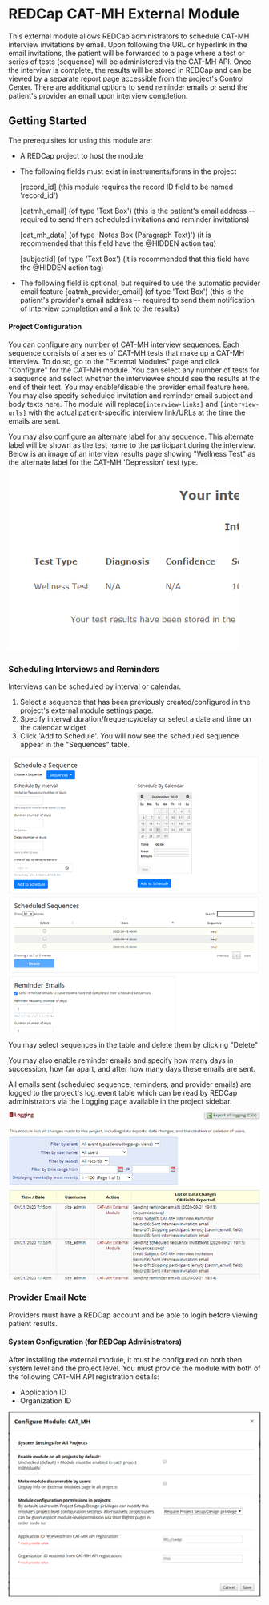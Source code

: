 # REDCap CAT-MH External Module

This external module allows REDCap administrators to schedule CAT-MH interview invitations by email. Upon following the URL or hyperlink in the email invitations, the patient will be forwarded to a page where a test or series of tests (sequence) will be administered via the CAT-MH API. Once the interview is complete, the results will be stored in REDCap and can be viewed by a separate report page accessible from the project's Control Center. There are additional options to send reminder emails or send the patient's provider an email upon interview completion.

## Getting Started
The prerequisites for using this module are:
* A REDCap project to host the module
* The following fields must exist in instruments/forms in the project

	[record_id] (this module requires the record ID field to be named 'record_id')
	
	[catmh_email] (of type 'Text Box') (this is the patient's email address -- required to send them scheduled invitations and reminder invitations)

	[cat_mh_data] (of type 'Notes Box (Paragraph Text)') (it is recommended that this field have the @HIDDEN action tag)

	[subjectid] (of type 'Text Box') (it is recommended that this field have the @HIDDEN action tag)
* The following field is optional, but required to use the automatic provider email feature
	[catmh_provider_email] (of type 'Text Box') (this is the patient's provider's email address -- required to send them notification of interview completion and a link to the results)
	
#### Project Configuration
You can configure any number of CAT-MH interview sequences. Each sequence consists of a series of CAT-MH tests that make up a CAT-MH interview.
To do so, go to the "External Modules" page and click "Configure" for the CAT-MH module. You can select any number of tests for a sequence and select whether the interviewee should see the results at the end of their test.
You may enable/disable the provider email feature here.
You may also specify scheduled invitation and reminder email subject and body texts here. The module will replace`[interview-links]` and `[interview-urls]` with the actual patient-specific interview link/URLs at the time the emails are sent.

You may also configure an alternate label for any sequence. This alternate label will be shown as the test name to the participant during the interview. Below is an image of an interview results page showing "Wellness Test" as the alternate label for the CAT-MH 'Depression' test type.
![Alternate Label Example](/docs/alternate_test_label_results.PNG)

### Scheduling Interviews and Reminders
Interviews can be scheduled by interval or calendar.
1. Select a sequence that has been previously created/configured in the project's external module settings page.
2. Specify interval duration/frequency/delay or select a date and time on the calendar widget
3. Click 'Add to Schedule'. You will now see the scheduled sequence appear in the "Sequences" table.

![Scheduling Interface](/docs/scheduling.PNG)

You may select sequences in the table and delete them by clicking "Delete"

You may also enable reminder emails and specify how many days in succession, how far apart, and after how many days these emails are sent.

All emails sent (scheduled sequence, reminders, and provider emails) are logged to the project's log_event table which can be read by REDCap administrators via the Logging page available in the project sidebar.

![Emails logged](/docs/logging.PNG)

### Provider Email Note
Providers must have a REDCap account and be able to login before viewing patient results.

#### System Configuration (for REDCap Administrators)
After installing the external module, it must be configured on both then system level and the project level.
You must provide the module with both of the following CAT-MH API registration details:
* Application ID
* Organization ID

![System Configuration Details](/docs/systemLevel.PNG)
